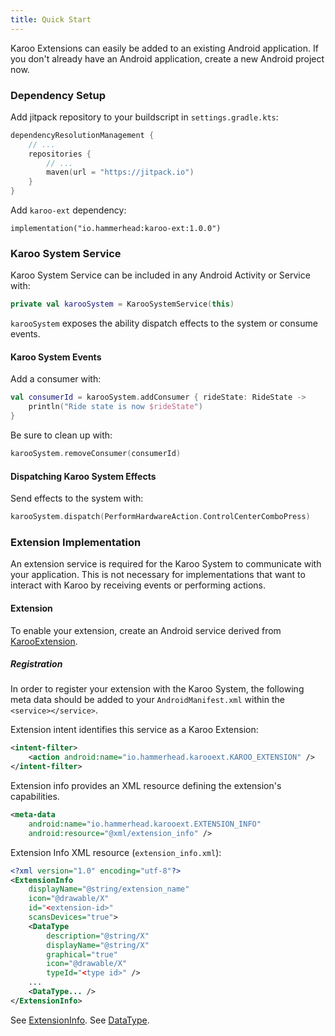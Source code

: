 ```yaml
---
title: Quick Start
---
```


Karoo Extensions can easily be added to an existing Android application. If you
don't already have an Android application, create a new Android project now.

### Dependency Setup

Add jitpack repository to your buildscript in `settings.gradle.kts`:
```kotlin
dependencyResolutionManagement {
    // ...
    repositories {
        // ...
        maven(url = "https://jitpack.io")
    }
}
```

Add `karoo-ext` dependency:
```
implementation("io.hammerhead:karoo-ext:1.0.0")
```

### Karoo System Service

Karoo System Service can be included in any Android Activity or Service with:
```kotlin
private val karooSystem = KarooSystemService(this)
```

`karooSystem` exposes the ability dispatch effects to the system or consume events.

#### Karoo System Events

Add a consumer with:
```kotlin
val consumerId = karooSystem.addConsumer { rideState: RideState ->
    println("Ride state is now $rideState")
}
```

Be sure to clean up with:
```kotlin
karooSystem.removeConsumer(consumerId)
```

#### Dispatching Karoo System Effects

Send effects to the system with:
```kotlin
karooSystem.dispatch(PerformHardwareAction.ControlCenterComboPress)
```

### Extension Implementation

An extension service is required for the Karoo System to communicate with your application. This is not
necessary for implementations that want to interact with Karoo by receiving events or performing actions.

#### Extension

To enable your extension, create an Android service derived from [KarooExtension](karoo-ext/io.hammerhead.karooext.extension/-karoo-extension/index.md).

##### Registration

In order to register your extension with the Karoo System,
the following meta data should be added to your `AndroidManifest.xml`
within the `<service></service>`.

Extension intent identifies this service as a Karoo Extension:
```xml
<intent-filter>
    <action android:name="io.hammerhead.karooext.KAROO_EXTENSION" />
</intent-filter>
```

Extension info provides an XML resource defining the extension's capabilities.
```xml
<meta-data
    android:name="io.hammerhead.karooext.EXTENSION_INFO"
    android:resource="@xml/extension_info" />
```

Extension Info XML resource (`extension_info.xml`):
```xml
<?xml version="1.0" encoding="utf-8"?>
<ExtensionInfo
    displayName="@string/extension_name"
    icon="@drawable/X"
    id="<extension-id>"
    scansDevices="true">
    <DataType
        description="@string/X"
        displayName="@string/X"
        graphical="true"
        icon="@drawable/X"
        typeId="<type id>" />
    ...
    <DataType... />
</ExtensionInfo>
```

See [ExtensionInfo](karoo-ext/io.hammerhead.karooext.models/-extension-info/index.md).
See [DataType](karoo-ext/io.hammerhead.karooext.models/-data-type/index.md).
